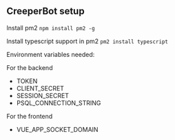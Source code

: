 ## CreeperBot setup

Install pm2 `npm install pm2 -g`

Install typescript support in pm2 `pm2 install typescript`

Environment variables needed:

For the backend
* TOKEN
* CLIENT_SECRET
* SESSION_SECRET
* PSQL_CONNECTION_STRING

For the frontend
* VUE_APP_SOCKET_DOMAIN
